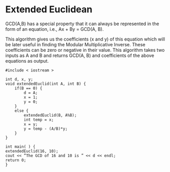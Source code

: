 
# Extended Euclidean
GCD(A,B) has a special property that it can always be represented in the form of an equation, i.e., Ax + By = GCD(A, B).

This algorithm gives us the coefficients (x and y) of this equation which will be later useful in finding the Modular Multiplicative Inverse. These coefficients can be zero or negative in their value. This algorithm takes two inputs as A and B and returns GCD(A, B) and coefficients of the above equations as output.

```
#include < iostream >

int d, x, y;
void extendedEuclid(int A, int B) {
    if(B == 0) {
        d = A;
        x = 1;
        y = 0;
    }
    else {
        extendedEuclid(B, A%B);
        int temp = x;
        x = y;
        y = temp - (A/B)*y;
    }
}

int main( ) {
extendedEuclid(16, 10);
cout << ”The GCD of 16 and 10 is ” << d << endl;
return 0;   
}
```

